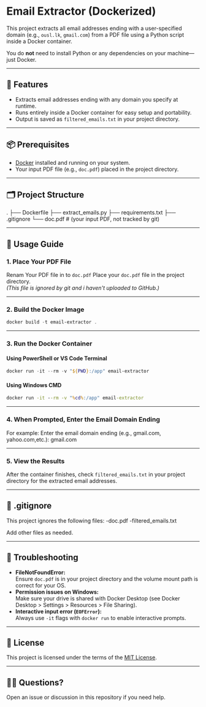 # Email Extractor (Dockerized)

This project extracts all email addresses ending with a user-specified domain (e.g., `ousl.lk`, `gmail.com`) from a PDF file using a Python script inside a Docker container.

You do **not** need to install Python or any dependencies on your machine—just Docker.

---

## 🚀 Features

- Extracts email addresses ending with any domain you specify at runtime.
- Runs entirely inside a Docker container for easy setup and portability.
- Output is saved as `filtered_emails.txt` in your project directory.

---

## 📦 Prerequisites

- [Docker](https://docs.docker.com/get-docker/) installed and running on your system.
- Your input PDF file (e.g., `doc.pdf`) placed in the project directory.

---

## 🗂️ Project Structure

.
├── Dockerfile
├── extract_emails.py
├── requirements.txt
├── .gitignore
└── doc.pdf # (your input PDF, not tracked by git)


---

## 📝 Usage Guide

### 1. **Place Your PDF File**
Renam Your PDF file in to `doc.pdf` 
Place your `doc.pdf` file in the project directory.  
*(This file is ignored by git and i haven't uploaded to GitHub.)*

---

### 2. **Build the Docker Image**

```powershell
docker build -t email-extractor .
```

---

### 3. **Run the Docker Container**

#### **Using PowerShell or VS Code Terminal**

```powershell
docker run -it --rm -v "${PWD}:/app" email-extractor
```

#### **Using Windows CMD**

```cmd
docker run -it --rm -v "%cd%:/app" email-extractor
```
---

### 4. **When Prompted, Enter the Email Domain Ending**

For example:
Enter the email domain ending (e.g., gmail.com, yahoo.com,etc.): gmail.com


---

### 5. **View the Results**

After the container finishes, check `filtered_emails.txt` in your project directory for the extracted email addresses.

---

## 🧹 .gitignore

This project ignores the following files:
 -doc.pdf
 -filtered_emails.txt

Add other files as needed.

---

## 📝 Troubleshooting

- **FileNotFoundError:**  
  Ensure `doc.pdf` is in your project directory and the volume mount path is correct for your OS.
- **Permission issues on Windows:**  
  Make sure your drive is shared with Docker Desktop (see Docker Desktop > Settings > Resources > File Sharing).
- **Interactive input error (`EOFError`):**  
  Always use `-it` flags with `docker run` to enable interactive prompts.

---

## 📄 License

This project is licensed under the terms of the [MIT License](LICENSE).

---

## 🙋‍♂️ Questions?

Open an issue or discussion in this repository if you need help.


